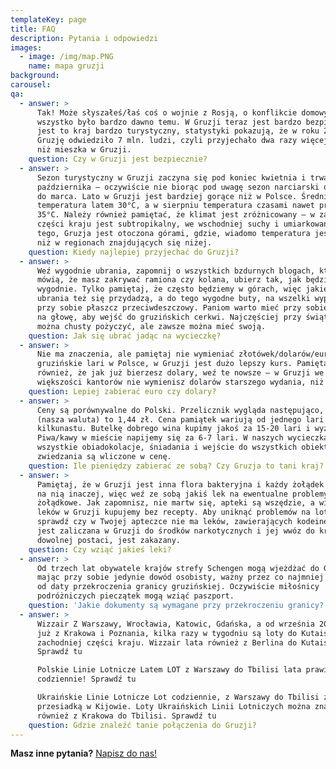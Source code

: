 ```yaml
---
templateKey: page
title: FAQ
description: Pytania i odpowiedzi
images:
  - image: /img/map.PNG
    name: mapa gruzji
background:
carousel:
qa:
  - answer: >
      Tak! Może słyszałeś/łaś coś o wojnie z Rosją, o konflikcie domowym, ale to
      wszystko było bardzo dawno temu. W Gruzji teraz jest bardzo bezpiecznie i
      jest to kraj bardzo turystyczny, statystyki pokazują, że w roku 2017
      Gruzję odwiedziło 7 mln. ludzi, czyli przyjechało dwa razy więcej ludzi,
      niż mieszka w Gruzji.
    question: Czy w Gruzji jest bezpiecznie?
  - answer: >
      Sezon turystyczny w Gruzji zaczyna się pod koniec kwietnia i trwa do
      października – oczywiście nie biorąc pod uwagę sezon narciarski od grudnia
      do marca. Lato w Gruzji jest bardziej gorące niż w Polsce. Średnia
      temperatura latem 30°C, a w sierpniu temperatura czasami nawet przekracza
      35°C. Należy również pamiętać, że klimat jest zróżnicowany – w zachodniej
      części kraju jest subtropikalny, we wschodniej suchy i umiarkowany. Oprócz
      tego, Gruzja jest otoczona górami, gdzie, wiadomo temperatura jest niższą,
      niż w regionach znajdujących się niżej.
    question: Kiedy najlepiej przyjechać do Gruzji?
  - answer: >
      Weź wygodnie ubrania, zapomnij o wszystkich bzdurnych blogach, które
      mówią, że masz zakrywać ramiona czy kolana, ubierz tak, jak będzie Ci
      wygodnie. Tylko pamiętaj, że często będziemy w górach, więc jakieś ciepłe
      ubrania też się przydadzą, a do tego wygodne buty, na wszelki wypadek miej
      przy sobie płaszcz przeciwdeszczowy. Paniom warto mieć przy sobie chustę
      na głowę, aby wejść do gruzińskich cerkwi. Najczęściej przy świątyniach
      można chusty pożyczyć, ale zawsze można mieć swoją.
    question: Jak się ubrać jadąc na wycieczkę?
  - answer: >
      Nie ma znaczenia, ale pamiętaj nie wymieniać złotówek/dolarów/euro na
      gruzińskie lari w Polsce, w Gruzji jest dużo lepszy kurs. Pamiętaj
      również, że jak już bierzesz dolary, weź te nowsze – w Gruzji we
      większości kantorów nie wymienisz dolarów starszego wydania, niż rok 2011.
    question: Lepiej zabierać euro czy dolary?
  - answer: >
      Ceny są porównywalne do Polski. Przelicznik wygląda następująco, 1 lari
      (nasza waluta) to 1,44 zł. Cena pamiątek wariują od jednego lari do
      kilkunastu. Butelkę dobrego wina kupimy jakoś za 15-20 lari i wyżej.
      Piwa/kawy w mieście napijemy się za 6-7 lari. W naszych wycieczkach,
      wszystkie obiadokolacje, śniadania i wejście do wszystkich obiektów
      zwiedzania są wliczone w cenę.
    question: Ile pieniędzy zabierać ze sobą? Czy Gruzja to tani kraj?
  - answer: >
      Pamiętaj, że w Gruzji jest inna flora bakteryjna i każdy żołądek reaguje
      na nią inaczej, więc weź ze sobą jakiś lek na ewentualne problemy
      żołądkowe. Jak zapomnisz, nie martw się, apteki są wszędzie, a większość
      leków w Gruzji kupujemy bez recepty. Aby uniknąć problemów na lotnisku,
      sprawdź czy w Twojej apteczce nie ma leków, zawierających kodeinę. Kodeina
      jest zaliczana w Gruzji do środków narkotycznych i jej wwóz do kraju, w
      dowolnej postaci, jest zakazany.
    question: Czy wziąć jakieś leki?
  - answer: >
      Od trzech lat obywatele krajów strefy Schengen mogą wjeżdżać do Gruzji
      mając przy sobie jedynie dowód osobisty, ważny przez co najmniej 3 mies.
      od daty przekroczenia granicy gruzińskiej. Oczywiście miłośnicy
      podróżniczych pieczątek mogą wziąć paszport.
    question: 'Jakie dokumenty są wymagane przy przekroczeniu granicy? '
  - answer: >
      Wizzair Z Warszawy, Wrocławia, Katowic, Gdańska, a od września 2019 roku
      już z Krakowa i Poznania, kilka razy w tygodniu są loty do Kutaisi, do
      zachodniej części kraju. Wizzair lata również z Berlina do Kutaisi.
      Sprawdź tu

      Polskie Linie Lotnicze Latem LOT z Warszawy do Tbilisi lata prawie
      codziennie! Sprawdź tu

      Ukraińskie Linie Lotnicze Lot codziennie, z Warszawy do Tbilisi z
      przesiadką w Kijowie. Loty Ukraińskich Linii Lotniczych można znaleźć
      również z Krakowa do Tbilisi. Sprawdź tu
    question: Gdzie znaleźć tanie połączenia do Gruzji?
---
```


**Masz inne pytania?** [Napisz do nas!](/kontakt)
